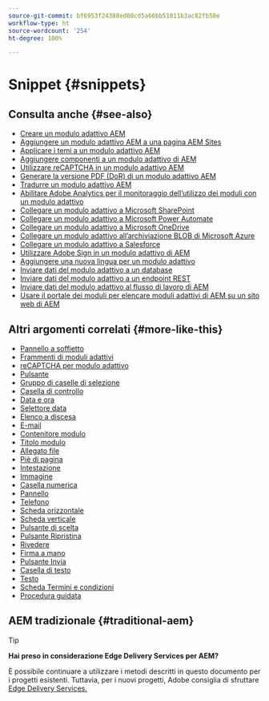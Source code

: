 ```yaml
---
source-git-commit: bf6953f24388ed08cd5a66bb51011b3ac82fb58e
workflow-type: ht
source-wordcount: '254'
ht-degree: 100%

---
```

# Snippet {#snippets}

<!--

## See Also {#see-also}

* [Create an AEM Adaptive Form](https://experienceleague.adobe.com/docs/experience-manager-cloud-service/content/forms/adaptive-forms-authoring/authoring-adaptive-forms-core-components/create-an-adaptive-form-on-forms-cs/creating-adaptive-form-core-components.html)
* [Add an AEM Adaptive Form to AEM Sites page](https://experienceleague.adobe.com/docs/experience-manager-cloud-service/content/forms/adaptive-forms-authoring/create-or-add-an-adaptive-form-to-aem-sites-page.html)
* [Apply themes to an AEM Adaptive Form](https://experienceleague.adobe.com/docs/experience-manager-cloud-service/content/forms/adaptive-forms-authoring/authoring-adaptive-forms-core-components/create-an-adaptive-form-on-forms-cs/using-themes-in-core-components.html)
* [Add components to an AEM Adaptive Form](/help/adaptive-forms/introduction.md#adaptive-forms-core-components-components)
* [Use reCAPTCHA in an AEM Adaptive Form](https://experienceleague.adobe.com/docs/experience-manager-cloud-service/content/forms/adaptive-forms-authoring/authoring-adaptive-forms-foundation-components/add-components-to-an-adaptive-form/captcha-adaptive-forms.html)
* [Generate PDF version (DoR) of an AEM Adaptive Form](https://experienceleague.adobe.com/docs/experience-manager-cloud-service/content/forms/adaptive-forms-authoring/authoring-adaptive-forms-core-components/create-an-adaptive-form-on-forms-cs/generate-document-of-record-core-components.html)
* [Translate an AEM Adaptive Form](https://experienceleague.adobe.com/docs/experience-manager-cloud-service/content/forms/adaptive-forms-authoring/authoring-adaptive-forms-core-components/create-an-adaptive-form-on-forms-cs/using-aem-translation-workflow-to-localize-adaptive-forms-core-components.html)
* [Enable Adobe Analytics for an Adaptive Form to track form usage](https://experienceleague.adobe.com/docs/experience-manager-cloud-service/content/forms/integrate/services/enable-adobe-analytics-adaptive-form-using-experience-cloud-setup-automation.html)
* [Connect Adaptive Form to Microsoft SharePoint](https://experienceleague.adobe.com/docs/experience-manager-cloud-service/content/forms/adaptive-forms-authoring/authoring-adaptive-forms-core-components/create-an-adaptive-form-on-forms-cs/configure-submit-actions-core-components.html#create-sharepoint-configuration)
* [Connect Adaptive Form to Microsoft Power Automate](https://experienceleague.adobe.com/docs/experience-manager-cloud-service/content/forms/adaptive-forms-authoring/authoring-adaptive-forms-core-components/create-an-adaptive-form-on-forms-cs/configure-submit-actions-core-components.html#microsoft-power-automate)
* [Connect Adaptive Form to Microsoft OneDrive](https://experienceleague.adobe.com/docs/experience-manager-cloud-service/content/forms/adaptive-forms-authoring/authoring-adaptive-forms-core-components/create-an-adaptive-form-on-forms-cs/configure-submit-actions-core-components.html#submit-to-onedrive)
* [Connect Adaptive Form to Microsoft Azure Blob Storage](https://experienceleague.adobe.com/docs/experience-manager-cloud-service/content/forms/adaptive-forms-authoring/authoring-adaptive-forms-core-components/create-an-adaptive-form-on-forms-cs/configure-submit-actions-core-components.html#submit-to-azure-blob-storage)
* [Connect Adaptive Form to Salesforce](https://experienceleague.adobe.com/docs/experience-manager-cloud-service/content/forms/integrate/use-form-data-model/oauth2-client-credentials-flow-for-server-to-server-integration.html)
* [Use Adobe Sign in an AEM Adaptive Form](https://experienceleague.adobe.com/docs/experience-manager-cloud-service/content/forms/adaptive-forms-authoring/authoring-adaptive-forms-foundation-components/use-adobe-sign/working-with-adobe-sign.html)
* [Add a new locale for an Adaptive Form](https://experienceleague.adobe.com/docs/experience-manager-cloud-service/content/forms/adaptive-forms-authoring/authoring-adaptive-forms-core-components/create-an-adaptive-form-on-forms-cs/supporting-new-language-localization-core-components.html)
* [Send Adaptive Form data to a database](https://experienceleague.adobe.com/docs/experience-manager-cloud-service/content/forms/integrate/use-form-data-model/data-integration.html)
* [Send Adaptive Form data to a REST endpoint](https://experienceleague.adobe.com/docs/experience-manager-cloud-service/content/forms/adaptive-forms-authoring/authoring-adaptive-forms-core-components/create-an-adaptive-form-on-forms-cs/configure-submit-actions-core-components.html#submit-to-rest-endpoint)
* [Send Adaptive Form data to AEM Workflow](https://experienceleague.adobe.com/docs/experience-manager-cloud-service/content/forms/adaptive-forms-authoring/authoring-adaptive-forms-core-components/create-an-adaptive-form-on-forms-cs/configure-submit-actions-core-components.html#invoke-an-aem-workflow)
* [Use Forms Portal to list AEM Adaptive Forms on an AEM website](https://experienceleague.adobe.com/docs/experience-manager-cloud-service/content/forms/adaptive-forms-authoring/authoring-adaptive-forms-foundation-components/configure-forms-portal.html)
-->

## Consulta anche {#see-also}

- [Creare un modulo adattivo AEM](https://experienceleague.adobe.com/docs/experience-manager-cloud-service/content/forms/adaptive-forms-authoring/authoring-adaptive-forms-core-components/create-an-adaptive-form-on-forms-cs/creating-adaptive-form-core-components.html?lang=it)
- [Aggiungere un modulo adattivo AEM a una pagina AEM Sites](https://experienceleague.adobe.com/docs/experience-manager-cloud-service/content/forms/adaptive-forms-authoring/create-or-add-an-adaptive-form-to-aem-sites-page.html?lang=it)
- [Applicare i temi a un modulo adattivo AEM](https://experienceleague.adobe.com/docs/experience-manager-cloud-service/content/forms/adaptive-forms-authoring/authoring-adaptive-forms-core-components/create-an-adaptive-form-on-forms-cs/using-themes-in-core-components.html?lang=it)
- [Aggiungere componenti a un modulo adattivo di AEM](/help/adaptive-forms/introduction.md#adaptive-forms-core-components-components)
- [Utilizzare reCAPTCHA in un modulo adattivo AEM](https://experienceleague.adobe.com/docs/experience-manager-cloud-service/content/forms/adaptive-forms-authoring/authoring-adaptive-forms-foundation-components/add-components-to-an-adaptive-form/captcha-adaptive-forms.html?lang=it)
- [Generare la versione PDF (DoR) di un modulo adattivo AEM](https://experienceleague.adobe.com/docs/experience-manager-cloud-service/content/forms/adaptive-forms-authoring/authoring-adaptive-forms-core-components/create-an-adaptive-form-on-forms-cs/generate-document-of-record-core-components.html?lang=it)
- [Tradurre un modulo adattivo AEM](https://experienceleague.adobe.com/docs/experience-manager-cloud-service/content/forms/adaptive-forms-authoring/authoring-adaptive-forms-core-components/create-an-adaptive-form-on-forms-cs/using-aem-translation-workflow-to-localize-adaptive-forms-core-components.html?lang=it)
- [Abilitare Adobe Analytics per il monitoraggio dell’utilizzo dei moduli con un modulo adattivo](https://experienceleague.adobe.com/docs/experience-manager-cloud-service/content/forms/integrate/services/enable-adobe-analytics-adaptive-form-using-experience-cloud-setup-automation.html?lang=it)
- [Collegare un modulo adattivo a Microsoft SharePoint](https://experienceleague.adobe.com/docs/experience-manager-cloud-service/content/forms/adaptive-forms-authoring/authoring-adaptive-forms-core-components/create-an-adaptive-form-on-forms-cs/configure-submit-actions-core-components.html#create-sharepoint-configuration.html?lang=it)
- [Collegare un modulo adattivo a Microsoft Power Automate](https://experienceleague.adobe.com/docs/experience-manager-cloud-service/content/forms/adaptive-forms-authoring/authoring-adaptive-forms-core-components/create-an-adaptive-form-on-forms-cs/configure-submit-actions-core-components.html#microsoft-power-automate.html?lang=it)
- [Collegare un modulo adattivo a Microsoft OneDrive](https://experienceleague.adobe.com/docs/experience-manager-cloud-service/content/forms/adaptive-forms-authoring/authoring-adaptive-forms-core-components/create-an-adaptive-form-on-forms-cs/configure-submit-actions-core-components.html#submit-to-onedrive.html?lang=it)
- [Collegare un modulo adattivo all’archiviazione BLOB di Microsoft Azure](https://experienceleague.adobe.com/docs/experience-manager-cloud-service/content/forms/adaptive-forms-authoring/authoring-adaptive-forms-core-components/create-an-adaptive-form-on-forms-cs/configure-submit-actions-core-components.html#submit-to-azure-blob-storage.html?lang=it)
- [Collegare un modulo adattivo a Salesforce](https://experienceleague.adobe.com/docs/experience-manager-cloud-service/content/forms/integrate/use-form-data-model/oauth2-client-credentials-flow-for-server-to-server-integration.html?lang=it)
- [Utilizzare Adobe Sign in un modulo adattivo di AEM](https://experienceleague.adobe.com/docs/experience-manager-cloud-service/content/forms/adaptive-forms-authoring/authoring-adaptive-forms-foundation-components/use-adobe-sign/working-with-adobe-sign.html?lang=it)
- [Aggiungere una nuova lingua per un modulo adattivo](https://experienceleague.adobe.com/docs/experience-manager-cloud-service/content/forms/adaptive-forms-authoring/authoring-adaptive-forms-core-components/create-an-adaptive-form-on-forms-cs/supporting-new-language-localization-core-components.html?lang=it)
- [Inviare dati del modulo adattivo a un database](https://experienceleague.adobe.com/docs/experience-manager-cloud-service/content/forms/integrate/use-form-data-model/data-integration.html?lang=it)
- [Inviare dati del modulo adattivo a un endpoint REST](https://experienceleague.adobe.com/docs/experience-manager-cloud-service/content/forms/adaptive-forms-authoring/authoring-adaptive-forms-core-components/create-an-adaptive-form-on-forms-cs/configure-submit-actions-core-components.html#submit-to-rest-endpoint.html?lang=it)
- [Inviare dati del modulo adattivo al flusso di lavoro di AEM](https://experienceleague.adobe.com/docs/experience-manager-cloud-service/content/forms/adaptive-forms-authoring/authoring-adaptive-forms-core-components/create-an-adaptive-form-on-forms-cs/configure-submit-actions-core-components.html#invoke-an-aem-workflow.html?lang=it)
- [Usare il portale dei moduli per elencare moduli adattivi di AEM su un sito web di AEM](https://experienceleague.adobe.com/docs/experience-manager-cloud-service/content/forms/adaptive-forms-authoring/authoring-adaptive-forms-foundation-components/configure-forms-portal.html?lang=it)

## Altri argomenti correlati {#more-like-this}

- [Pannello a soffietto](/help/adaptive-forms/components/accordion.md)
- [Frammenti di moduli adattivi](/help/adaptive-forms/components/adaptive-form-fragment.md)
- [reCAPTCHA per modulo adattivo](/help/adaptive-forms/components/adaptive-form-recaptcha.md)
- [Pulsante](/help/adaptive-forms/components/button.md)
- [Gruppo di caselle di selezione](/help/adaptive-forms/components/checkbox-group.md)
- [Casella di controllo](/help/adaptive-forms/components/checkbox.md)
- [Data e ora](/help/adaptive-forms/components/date-time-component.md)
- [Selettore data](/help/adaptive-forms/components/date-picker.md)
- [Elenco a discesa](/help/adaptive-forms/components/drop-down-list.md)
- [E-mail](/help/adaptive-forms/components/email.md)
- [Contenitore modulo](/help/adaptive-forms/components/form-container.md)
- [Titolo modulo](/help/adaptive-forms/components/form-title.md)
- [Allegato file](/help/adaptive-forms/components/file-attachment.md)
- [Piè di pagina](/help/adaptive-forms/components/footer.md)
- [Intestazione](/help/adaptive-forms/components/header.md)
- [Immagine](/help/adaptive-forms/components/image.md)
- [Casella numerica](/help/adaptive-forms/components/numeric-box.md)
  <!--- [Password Box](/help/adaptive-forms/components/password-box.md)-->
- [Pannello](/help/adaptive-forms/components/panel.md)
- [Telefono](/help/adaptive-forms/components/phone.md)
- [Scheda orizzontale](/help/adaptive-forms/components/horizontal-tabs.md)
- [Scheda verticale](/help/adaptive-forms/components/vertical-tabs.md)
- [Pulsante di scelta](/help/adaptive-forms/components/radio-button.md)
- [Pulsante Ripristina](/help/adaptive-forms/components/reset-button.md)
- [Rivedere](/help/adaptive-forms/components/review.md)
- [Firma a mano](/help/adaptive-forms/components/scribble-signature.md)
- [Pulsante Invia](/help/adaptive-forms/components/submit-button.md)
- [Casella di testo](/help/adaptive-forms/components/text-box.md)
- [Testo](/help/adaptive-forms/components/text.md)
- [Scheda Termini e condizioni](/help/adaptive-forms/components/terms-and-conditions.md)
- [Procedura guidata](/help/adaptive-forms/components/wizard.md)

## AEM tradizionale {#traditional-aem}

>[!TIP]
>
>**Hai preso in considerazione Edge Delivery Services per AEM?**
>
>È possibile continuare a utilizzare i metodi descritti in questo documento per i progetti esistenti. Tuttavia, per i nuovi progetti, Adobe consiglia di sfruttare [Edge Delivery Services.](https://experienceleague.adobe.com/it/docs/experience-manager-cloud-service/content/edge-delivery/overview)
